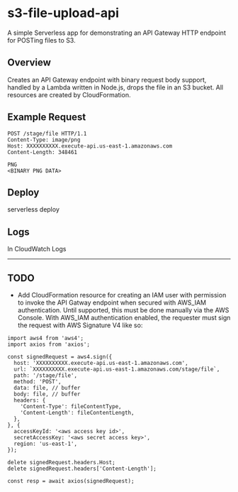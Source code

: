 # s3-file-upload-api

A simple Serverless app for demonstrating an API Gateway HTTP endpoint for POSTing files to S3.

## Overview

Creates an API Gateway endpoint with binary request body support, handled by a Lambda written in Node.js, drops the file in an S3 bucket. All resources are created by CloudFormation.

## Example Request

```
POST /stage/file HTTP/1.1
Content-Type: image/png
Host: XXXXXXXXXX.execute-api.us-east-1.amazonaws.com
Content-Length: 348461

PNG
<BINARY PNG DATA>
```

## Deploy

  serverless deploy

## Logs

In CloudWatch Logs

---

## TODO

* Add CloudFormation resource for creating an IAM user with permission to invoke the API Gatway endpoint when secured with AWS_IAM authentication. Until supported, this must be done manually via the AWS Console. With AWS_IAM authentication enabled, the requester must sign the request with AWS Signature V4 like so:

```
import aws4 from 'aws4';
import axios from 'axios';

const signedRequest = aws4.sign({
  host: 'XXXXXXXXXX.execute-api.us-east-1.amazonaws.com',
  url: `XXXXXXXXXX.execute-api.us-east-1.amazonaws.com/stage/file`,
  path: '/stage/file',
  method: 'POST',
  data: file, // buffer
  body: file, // buffer
  headers: {
    'Content-Type': fileContentType,
    'Content-Length': fileContentLength,
  },
}, {
  accessKeyId: '<aws access key id>',
  secretAccessKey: '<aws secret access key>',
  region: 'us-east-1',
});

delete signedRequest.headers.Host;
delete signedRequest.headers['Content-Length'];

const resp = await axios(signedRequest);
```
